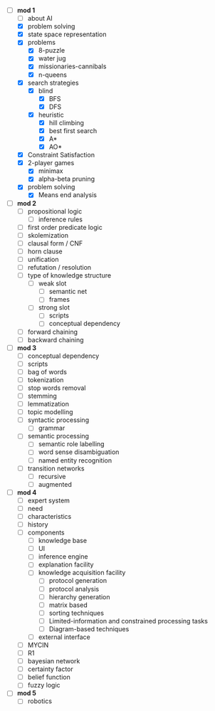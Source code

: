 - [ ] **mod 1**
	- [ ] about AI
	- [x] problem solving
	- [x] state space representation
	- [x] problems
		- [x] 8-puzzle
		- [x] water jug
		- [x] missionaries-cannibals
		- [x] n-queens
	- [x] search strategies
		- [x] blind
			- [x] BFS
			- [x] DFS
		- [x] heuristic
			- [x] hill climbing
			- [x] best first search
			- [x] A*
			- [x] AO*
	- [x] Constraint Satisfaction
	- [x] 2-player games
		- [x] minimax
		- [x] alpha-beta pruning
	- [x] problem solving
		- [x] Means end analysis
- [ ] **mod 2**
	- [ ] propositional logic
		- [ ] inference rules
	- [ ] first order predicate logic
	- [ ] skolemization
	- [ ] clausal form / CNF
	- [ ] horn clause
	- [ ] unification
	- [ ] refutation / resolution
	- [ ] type of knowledge structure
		- [ ] weak slot
			- [ ] semantic net
			- [ ] frames
		- [ ] strong slot
			- [ ] scripts
			- [ ] conceptual dependency
	- [ ] forward chaining
	- [ ] backward chaining
- [ ] **mod 3**
	- [ ] conceptual dependency
	- [ ] scripts
	- [ ] bag of words
	- [ ] tokenization
	- [ ] stop words removal
	- [ ] stemming
	- [ ] lemmatization
	- [ ] topic modelling
	- [ ] syntactic processing
		- [ ] grammar
	- [ ] semantic processing
		- [ ] semantic role labelling
		- [ ] word sense disambiguation
		- [ ] named entity recognition
	- [ ] transition networks
		- [ ] recursive 
		- [ ] augmented
- [ ] **mod 4**
	- [ ] expert system
	- [ ] need
	- [ ] characteristics
	- [ ] history
	- [ ] components
		- [ ] knowledge base
		- [ ] UI
		- [ ] inference engine
		- [ ] explanation facility
		- [ ] knowledge acquisition facility
			- [ ] protocol generation
			- [ ] protocol analysis
			- [ ] hierarchy generation
			- [ ] matrix based
			- [ ] sorting techniques
			- [ ] Limited-information and constrained processing tasks
			- [ ] Diagram-based techniques
		- [ ] external interface
	- [ ] MYCIN
	- [ ] R1
	- [ ] bayesian network
	- [ ] certainty factor
	- [ ] belief function
	- [ ] fuzzy logic
- [ ] **mod 5**
	- [ ] robotics